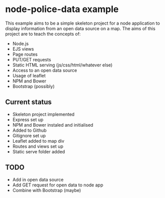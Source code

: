 # node-police-data example

This example aims to be a simple skeleton project for a node application to display information from an open data source on a map. The aims of this project are to teach the concepts of:

- Node.js
- EJS views
- Page routes
- PUT/GET requests
- Static HTML serving (js/css/html/whatever else)
- Access to an open data source
- Usage of leaflet
- NPM and Bower
- Bootstrap (possibly)

## Current status

- Skeleton project implemented
- Express set up
- NPM and Bower instaled and initialised
- Added to Github
- Gitignore set up
- Leaflet added to map div
- Routes and views set up
- Static serve folder added

## TODO

- Add in open data source
- Add GET request for open data to node app
- Combine with Bootstrap (maybe)

